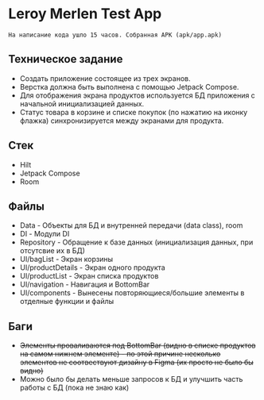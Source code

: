 # Leroy Merlen Test App

	На написание кода ушло 15 часов. Собранная APK (apk/app.apk)

## Техническое задание

* Создать приложение состоящее из трех экранов. 
* Верстка должна быть выполнена с помощью Jetpack Compose.
* Для отображения экрана продуктов используется БД приложения с начальной инициализацией данных. 
* Статус товара в корзине и списке покупок (по нажатию на иконку флажка) синхронизируется между экранами для продукта. 


## Стек
* Hilt
* Jetpack Compose
* Room

## Файлы
* Data - Объекты для БД и внутренней передачи (data class), room
* DI - Модули DI
* Repository - Обращение к базе данных (инициализация данных, при отсутсвие их в БД)
* UI/bagList - Экран корзины
* UI/productDetails - Экран одного продукта
* UI/productList - Экран списка продуктов
* UI/navigation - Навигация и BottomBar
* UI/components - Вынесены повторяющиеся/большие элементы в отделные функции и файлы

## Баги
*  ~~Элементы проваливаются под BottomBar (видно в списке продуктов на самом нижнем элементе) - по этой причине несколько элементов не соотвествуют дизайну в Figma (их просто не было бы видно)~~
*  Можно было бы делать меньше запросов к БД и улучшить часть работы с БД (пока не знаю как)